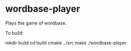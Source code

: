 # wordbase-player
Plays the game of wordbase.

To build:

mkdir build
cd build
cmake ../src
make
./wordbase-player

